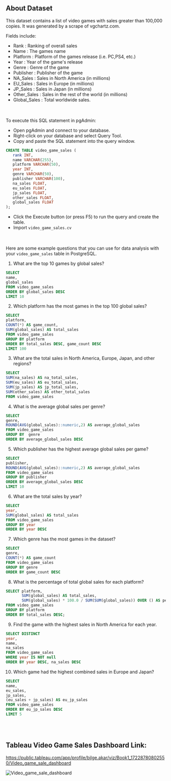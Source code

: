 

## About Dataset
This dataset contains a list of video games with sales greater than 100,000 copies. It was generated by a scrape of vgchartz.com.

Fields include:

- Rank : Ranking of overall sales
- Name : The games name
- Platform : Platform of the games release (i.e. PC,PS4, etc.)
- Year : Year of the game's release
- Genre : Genre of the game
- Publisher : Publisher of the game
- NA_Sales : Sales in North America (in millions)
- EU_Sales : Sales in Europe (in millions)
- JP_Sales : Sales in Japan (in millions)
- Other_Sales : Sales in the rest of the world (in millions)
- Global_Sales : Total worldwide sales.


<br><br>
To execute this SQL statement in pgAdmin:

- Open pgAdmin and connect to your database.
- Right-click on your database and select Query Tool.
- Copy and paste the SQL statement into the query window.
 ```sql
CREATE TABLE video_game_sales (
    rank INT,
    name VARCHAR(255),
    platform VARCHAR(50),
    year INT,
    genre VARCHAR(50),
    publisher VARCHAR(100),
    na_sales FLOAT,
    eu_sales FLOAT,
    jp_sales FLOAT,
    other_sales FLOAT,
    global_sales FLOAT
);
```
- Click the Execute button (or press F5) to run the query and create the table.
- Import `video_game_sales.cv` 


<br><br>
 Here are some example questions that you can use for data analysis with your `video_game_sales` table in PostgreSQL.

 1. What are the top 10 games by global sales?
```sql
SELECT
name, 
global_sales
FROM video_game_sales
ORDER BY global_sales DESC
LIMIT 10
```


2. Which platform has the most games in the top 100 global sales?
```sql
SELECT 
platform, 
COUNT(*) AS game_count,
SUM(global_sales) AS total_sales
FROM video_game_sales
GROUP BY platform
ORDER BY total_sales DESC, game_count DESC
LIMIT 100
```


3. What are the total sales in North America, Europe, Japan, and other regions?
```sql
SELECT 
SUM(na_sales) AS na_total_sales,
SUM(eu_sales) AS eu_total_sales,
SUM(jp_sales) AS jp_total_sales,
SUM(other_sales) AS other_total_sales
FROM video_game_sales
```

4. What is the average global sales per genre?
```sql
SELECT 
genre,
ROUND(AVG(global_sales)::numeric,2) AS average_global_sales
FROM video_game_sales
GROUP BY  genre 
ORDER BY average_global_sales DESC
```


5. Which publisher has the highest average global sales per game?
```sql
SELECT 
publisher, 
ROUND(AVG(global_sales)::numeric,2) AS average_global_sales
FROM video_game_sales
GROUP BY publisher
ORDER BY average_global_sales DESC
LIMIT 10
```


6. What are the total sales by year?
```sql
SELECT
year,
SUM(global_sales) AS total_sales
FROM video_game_sales
GROUP BY year
ORDER BY year DESC
```


7. Which genre has the most games in the dataset?
```sql
SELECT 
genre,
COUNT(*) AS game_count
FROM video_game_sales
GROUP BY genre
ORDER BY game_count DESC
```


8. What is the percentage of total global sales for each platform?
```sql
SELECT platform, 
       SUM(global_sales) AS total_sales, 
       SUM(global_sales) * 100.0 / SUM(SUM(global_sales)) OVER () AS per_sales
FROM video_game_sales
GROUP BY platform
ORDER BY total_sales DESC;
```


9. Find the game with the highest sales in North America for each year.
```sql
SELECT DISTINCT
year,
name,
na_sales
FROM video_game_sales
WHERE year IS NOT null
ORDER BY year DESC, na_sales DESC
```

10. Which game had the highest combined sales in Europe and Japan?
```sql
SELECT 
name,
eu_sales,
jp_sales,
(eu_sales + jp_sales) AS eu_jp_sales
FROM video_game_sales
ORDER BY eu_jp_sales DESC
LIMIT 5
```

<br><br>
## Tableau Video Game Sales Dashboard Link:
https://public.tableau.com/app/profile/bilge.akar/viz/Book1_17228780802550/Video_game_sale_dashboard


![Video_game_sale_dashboard](https://github.com/user-attachments/assets/e966ab99-0a96-4788-b34d-b112528fe3b1)

